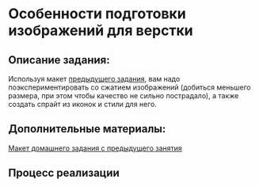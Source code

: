 Особенности подготовки изображений для верстки
===

## Описание задания:

Используя макет [предыдущего задания](../photoshop), вам надо поэкспериментировать со сжатием изображений (добиться меньшего размера, при этом чтобы качество не сильно пострадало), а также создать спрайт из иконок и стили для него.

## Дополнительные материалы:

[Макет домашнего задания с предыдущего занятия](resourses/Homework.psd)

## Процесс реализации

